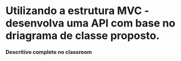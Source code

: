 # Utilizando a estrutura MVC - desenvolva uma API com base no driagrama de classe proposto.
**Descritivo completo no classroom**